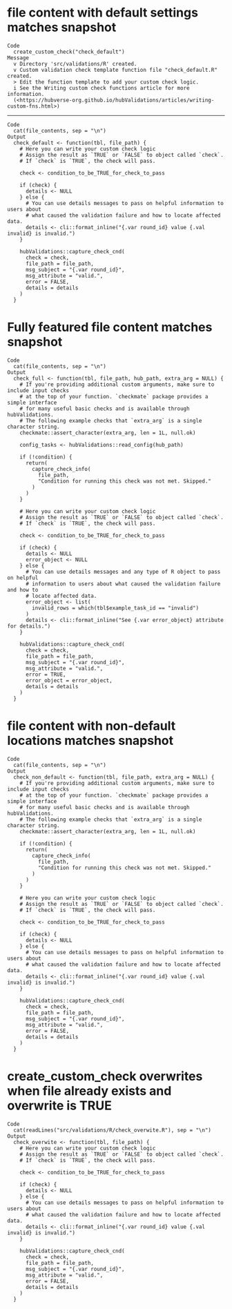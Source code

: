 # file content with default settings matches snapshot

    Code
      create_custom_check("check_default")
    Message
      v Directory 'src/validations/R' created.
      v Custom validation check template function file "check_default.R" created.
      > Edit the function template to add your custom check logic.
      i See the Writing custom check functions article for more information.
      (<https://hubverse-org.github.io/hubValidations/articles/writing-custom-fns.html>)

---

    Code
      cat(file_contents, sep = "\n")
    Output
      check_default <- function(tbl, file_path) {
        # Here you can write your custom check logic
        # Assign the result as `TRUE` or `FALSE` to object called `check`.
        # If `check` is `TRUE`, the check will pass.
      
        check <- condition_to_be_TRUE_for_check_to_pass
      
        if (check) {
          details <- NULL
        } else {
          # You can use details messages to pass on helpful information to users about
          # what caused the validation failure and how to locate affected data.
          details <- cli::format_inline("{.var round_id} value {.val invalid} is invalid.")
        }
      
        hubValidations::capture_check_cnd(
          check = check,
          file_path = file_path,
          msg_subject = "{.var round_id}",
          msg_attribute = "valid.",
          error = FALSE,
          details = details
        )
      }

# Fully featured file content matches snapshot

    Code
      cat(file_contents, sep = "\n")
    Output
      check_full <- function(tbl, file_path, hub_path, extra_arg = NULL) {
        # If you're providing additional custom arguments, make sure to include input checks
        # at the top of your function. `checkmate` package provides a simple interface
        # for many useful basic checks and is available through hubValidations.
        # The following example checks that `extra_arg` is a single character string.
        checkmate::assert_character(extra_arg, len = 1L, null.ok)
      
        config_tasks <- hubValidations::read_config(hub_path)
      
        if (!condition) {
          return(
            capture_check_info(
              file_path,
              "Condition for running this check was not met. Skipped."
            )
          )
        }
      
        # Here you can write your custom check logic
        # Assign the result as `TRUE` or `FALSE` to object called `check`.
        # If `check` is `TRUE`, the check will pass.
      
        check <- condition_to_be_TRUE_for_check_to_pass
      
        if (check) {
          details <- NULL
          error_object <- NULL
        } else {
          # You can use details messages and any type of R object to pass on helpful
          # information to users about what caused the validation failure and how to
          # locate affected data.
          error_object <- list(
            invalid_rows = which(tbl$example_task_id == "invalid")
          )
          details <- cli::format_inline("See {.var error_object} attribute for details.")
        }
      
        hubValidations::capture_check_cnd(
          check = check,
          file_path = file_path,
          msg_subject = "{.var round_id}",
          msg_attribute = "valid.",
          error = TRUE,
          error_object = error_object,
          details = details
        )
      }

# file content with non-default locations matches snapshot

    Code
      cat(file_contents, sep = "\n")
    Output
      check_non_default <- function(tbl, file_path, extra_arg = NULL) {
        # If you're providing additional custom arguments, make sure to include input checks
        # at the top of your function. `checkmate` package provides a simple interface
        # for many useful basic checks and is available through hubValidations.
        # The following example checks that `extra_arg` is a single character string.
        checkmate::assert_character(extra_arg, len = 1L, null.ok)
      
        if (!condition) {
          return(
            capture_check_info(
              file_path,
              "Condition for running this check was not met. Skipped."
            )
          )
        }
      
        # Here you can write your custom check logic
        # Assign the result as `TRUE` or `FALSE` to object called `check`.
        # If `check` is `TRUE`, the check will pass.
      
        check <- condition_to_be_TRUE_for_check_to_pass
      
        if (check) {
          details <- NULL
        } else {
          # You can use details messages to pass on helpful information to users about
          # what caused the validation failure and how to locate affected data.
          details <- cli::format_inline("{.var round_id} value {.val invalid} is invalid.")
        }
      
        hubValidations::capture_check_cnd(
          check = check,
          file_path = file_path,
          msg_subject = "{.var round_id}",
          msg_attribute = "valid.",
          error = FALSE,
          details = details
        )
      }

# create_custom_check overwrites when file already exists and overwrite is TRUE

    Code
      cat(readLines("src/validations/R/check_overwite.R"), sep = "\n")
    Output
      check_overwite <- function(tbl, file_path) {
        # Here you can write your custom check logic
        # Assign the result as `TRUE` or `FALSE` to object called `check`.
        # If `check` is `TRUE`, the check will pass.
      
        check <- condition_to_be_TRUE_for_check_to_pass
      
        if (check) {
          details <- NULL
        } else {
          # You can use details messages to pass on helpful information to users about
          # what caused the validation failure and how to locate affected data.
          details <- cli::format_inline("{.var round_id} value {.val invalid} is invalid.")
        }
      
        hubValidations::capture_check_cnd(
          check = check,
          file_path = file_path,
          msg_subject = "{.var round_id}",
          msg_attribute = "valid.",
          error = FALSE,
          details = details
        )
      }

